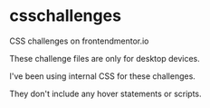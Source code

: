 # csschallenges
CSS challenges on frontendmentor.io

These challenge files are only for desktop devices.

I've been using internal CSS for these challenges.

They don't include any hover statements or scripts.
